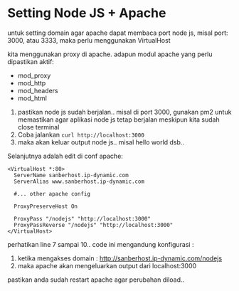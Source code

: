 # Setting Node JS + Apache

untuk setting domain agar apache dapat membaca port node js, misal port: 3000, atau 3333, maka perlu menggunakan VirtualHost

kita menggunakan proxy di apache. adapun modul apache yang perlu dipastikan aktif:

* mod\_proxy
* mod\_http
* mod\_headers
* mod\_html

1. pastikan node js sudah berjalan.. misal di port 3000, gunakan pm2 untuk memastikan agar aplikasi node js tetap berjalan meskipun kita sudah close terminal
2. Coba jalankan  `curl http://localhost:3000`
3. maka akan keluar output node js.. misal hello world dsb..

Selanjutnya adalah edit di conf apache:

```text
<VirtualHost *:80>
  ServerName sanberhost.ip-dynamic.com
  ServerAlias www.sanberhost.ip-dynamic.com
  
  #... other apache config
  
  ProxyPreserveHost On

  ProxyPass "/nodejs" "http://localhost:3000"
  ProxyPassReverse "/nodejs" "http://localhost:3000"
</VirtualHost>
```

perhatikan line 7 sampai 10.. code ini mengandung konfigurasi :

1. ketika mengakses domain : http://sanberhost.ip-dynamic.com/nodejs
2. maka apache akan mengeluarkan output dari localhost:3000

pastikan anda sudah restart apache agar perubahan diload..

